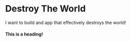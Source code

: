 # Destroy The World
I want to build and app that effectively destroys the world!


#### This is a heading!
